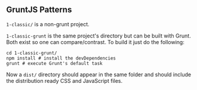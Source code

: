## GruntJS Patterns

`1-classic/` is a non-grunt project.

`1-classic-grunt` is the same project's directory but can be built with Grunt. Both exist so one can compare/contrast. To build it just do the following: 

    cd 1-classic-grunt/
    npm install # install the devDependencies
    grunt # execute Grunt's default task


Now a `dist/` directory should appear in the same folder and should include the distribution ready CSS and JavaScript files.
